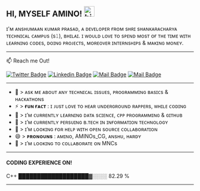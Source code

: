 ## HI, MYSELF AMINO! <img src="https://user-images.githubusercontent.com/1303154/88677602-1635ba80-d120-11ea-84d8-d263ba5fc3c0.gif" width="28px" alt="hi">

ɪ'ᴍ ᴀɴsʜᴜᴍᴀᴀɴ ᴋᴜᴍᴀʀ ᴘʀᴀsᴀᴅ, ᴀ ᴅᴇᴠᴇʟᴏᴘᴇʀ ғʀᴏᴍ sʜʀɪ sʜᴀɴᴋᴀʀᴀᴄʜᴀʀʏᴀ ᴛᴇᴄʜɴɪᴄᴀʟ ᴄᴀᴍᴘᴜs (s𝟷), ʙʜɪʟᴀɪ. ɪ ᴡᴏᴜʟᴅ ʟᴏᴠᴇ ᴛᴏ sᴘᴇɴᴅ ᴍᴏsᴛ ᴏғ ᴛʜᴇ ᴛɪᴍᴇ ᴡɪᴛʜ ʟᴇᴀʀɴɪɴɢ ᴄᴏᴅᴇs, ᴅᴏɪɴɢ ᴘʀᴏᴊᴇᴄᴛs, ᴍᴏʀᴇᴏᴠᴇʀ ɪɴᴛᴇʀɴsʜɪᴘs & ᴍᴀᴋɪɴɢ ᴍᴏɴᴇʏ.

________________________________________________________________________________________________________________________________________________________________________________

:mailbox: Reach me Out!

[![Twitter Badge](https://img.shields.io/badge/-@prasad_saab-1ca0f1?style=flat&labelColor=1ca0f1&logo=twitter&logoColor=white&link=https://twitter.com/prasad_saab)](https://twitter.com/prasad_saab) [![Linkedin Badge](https://img.shields.io/badge/-Anshumaan_Kumar_Prasad-0e76a8?style=flat&labelColor=0e76a8&logo=linkedin&logoColor=white)](https://www.linkedin.com/in/anshumaan-kumar-prasad-19-amino/) [![Mail Badge](https://img.shields.io/badge/-@anshumaankumarprasad-e84393?style=flat&labelColor=e84393&logo=instagram&logoColor=white)](https://instagram.com/anshumaankumarprasad) [![Mail Badge](https://img.shields.io/badge/-AMINOs_CG-c0392b?style=flat&labelColor=c0392b&logo=gmail&logoColor=white)](mailto:anshumaankrprasad76@gmail.com)

________________________________________________________________________________________________________________________________________________________________________________

- 💬 > ᴀsᴋ ᴍᴇ ᴀʙᴏᴜᴛ ᴀɴʏ ᴛᴇᴄʜɴɪᴄᴀʟ ɪssᴜᴇs, ᴘʀᴏɢʀᴀᴍᴍɪɴɢ ʙᴀsɪᴄs & ʜᴀᴄᴋᴀᴛʜᴏɴs
- ⚡ > **ғᴜɴ ғᴀᴄᴛ** : ɪ ᴊᴜsᴛ ʟᴏᴠᴇ ᴛᴏ ʜᴇᴀʀ ᴜɴᴅᴇʀɢʀᴏᴜɴᴅ ʀᴀᴘᴘᴇʀs, ᴡʜɪʟᴇ ᴄᴏᴅɪɴɢ
- 🌱 > ɪ’ᴍ ᴄᴜʀʀᴇɴᴛʟʏ ʟᴇᴀʀɴɪɴɢ ᴅᴀᴛᴀ sᴄɪᴇɴᴄᴇ, ᴄᴘᴘ ᴘʀᴏɢʀᴀᴍᴍɪɴɢ & ɢɪᴛʜᴜʙ
- 🔭 > ɪ’ᴍ ᴄᴜʀʀᴇɴᴛʟʏ ᴘᴇʀsᴜɪɴɢ ʙ.ᴛᴇᴄʜ ɪɴ ɪɴғᴏʀᴍᴀᴛɪᴏɴ ᴛᴇᴄʜɴᴏʟᴏɢʏ
- 🤔 > ɪ’ᴍ ʟᴏᴏᴋɪɴɢ ғᴏʀ ʜᴇʟᴘ ᴡɪᴛʜ ᴏᴘᴇɴ sᴏᴜʀᴄᴇ ᴄᴏʟʟᴀʙᴏʀᴀᴛɪᴏɴ
- 😄 > **ᴘʀᴏɴᴏᴜɴs** : ᴀᴍɪɴᴏ, AMINOs_CG, ᴀɴsʜᴜ, ʜᴀʀᴅʏ
- 👯 >  ɪ’ᴍ ʟᴏᴏᴋɪɴɢ ᴛᴏ ᴄᴏʟʟᴀʙᴏʀᴀᴛᴇ ᴏɴ MNCs

________________________________________________________________________________________________________________________________________________________________________________

#### CODING EXPERIENCE ON!
C++                        ███████████████████▓░░░░   82.29 % 

________________________________________________________________________________________________________________________________________________________________________________

